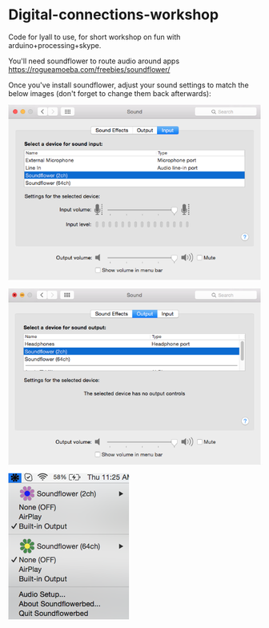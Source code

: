 # Digital-connections-workshop

Code for lyall to use, for short workshop on fun with arduino+processing+skype.

You'll need soundflower to route audio around apps https://rogueamoeba.com/freebies/soundflower/

Once you've install soundflower, adjust your sound settings to match the below images (don't forget to change them back afterwards):

![settings](https://github.com/nicshackle/Digital-connections-workshop/blob/master/Screen%20Shot%202015-08-20%20at%2011.25.24%20AM.png)

![settings](https://github.com/nicshackle/Digital-connections-workshop/blob/master/Screen%20Shot%202015-08-20%20at%2011.25.34%20AM.png)

![settings](https://github.com/nicshackle/Digital-connections-workshop/blob/master/Screen%20Shot%202015-08-20%20at%2011.25.43%20AM.png)
